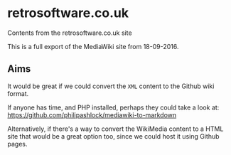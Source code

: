 # retrosoftware.co.uk
Contents from the retrosoftware.co.uk site

This is a full export of the MediaWiki site from 18-09-2016.

## Aims

It would be great if we could convert the `XML` content to the Github wiki format.

If anyone has time, and PHP installed, perhaps they could take a look at: https://github.com/philipashlock/mediawiki-to-markdown

Alternatively, if there's a way to convert the WikiMedia content to a HTML site that would be a great option too, since we could host it using Github pages.
